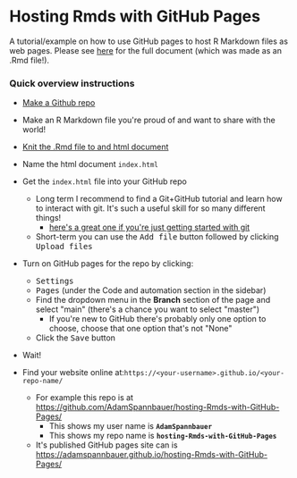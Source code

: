 # Hosting Rmds with GitHub Pages
A tutorial/example on how to use GitHub pages to host R Markdown files as web pages.  Please see [here](https://adamspannbauer.github.io/hosting-Rmds-with-GitHub-Pages/) for the full document (which was made as an .Rmd file!).

### Quick overview instructions

* [Make a Github repo](https://docs.github.com/en/get-started/quickstart/create-a-repo#create-a-repository)
* Make an R Markdown file you're proud of and want to share with the world!
* [Knit the .Rmd file to and html document](https://rmarkdown.rstudio.com/articles_intro.html#:~:text=To%20transform%20your%20markdown%20file,in%20the%20new%20file%20format.)
* Name the html document `index.html`
* Get the `index.html` file into your GitHub repo
  * Long term I recommend to find a Git+GitHub tutorial and learn how to interact with git.  It's such a useful skill for so many different things!
    * [here's a great one if you're just getting started with git](https://www.youtube.com/watch?v=BCQHnlnPusY&list=PLRqwX-V7Uu6ZF9C0YMKuns9sLDzK6zoiV)
  * Short-term you can use the <kbd>Add file</kbd> button followed by clicking <kbd>Upload files</kbd>

* Turn on GitHub pages for the repo by clicking:
  * <kbd>Settings</kbd>
  * <kbd>Pages</kbd> (under the Code and automation section in the sidebar)
  * Find the dropdown menu in the **Branch** section of the page and select "main" (there's a chance you want to select "master")
    * If you're new to GitHub there's probably only one option to choose, choose that one option that's not "None"
  * Click the <kbd>Save</kbd> button
* Wait!
* Find your website online at:`https://<your-username>.github.io/<your-repo-name/`
  * For example this repo is at https://github.com/AdamSpannbauer/hosting-Rmds-with-GitHub-Pages/
    * This shows my user name is **`AdamSpannbauer`**
    * This shows my repo name is **`hosting-Rmds-with-GitHub-Pages`**
  * It's published GitHub pages site can is https://adamspannbauer.github.io/hosting-Rmds-with-GitHub-Pages/
